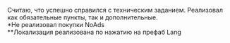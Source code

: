 Считаю, что успешно справился с техническим заданием. Реализовал как обязательные пункты, так и дополнительные.<br>
*Не реализовал покупки NoAds<br>
**Локализация реализована по нажатию на префаб Lang